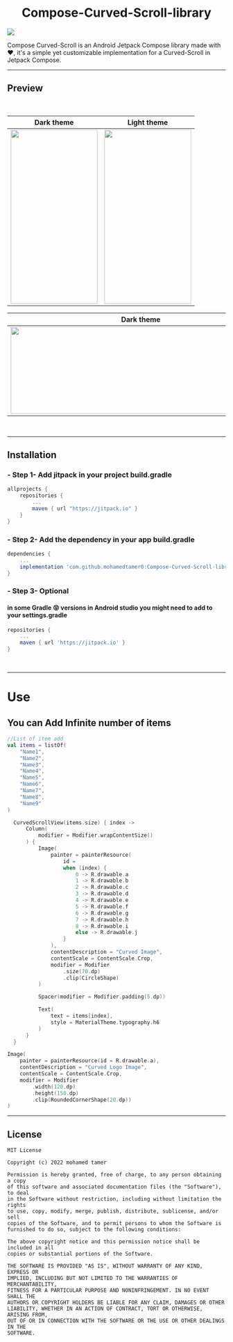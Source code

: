 <h1 align="center">
Compose-Curved-Scroll-library
</h1>

[![](https://jitpack.io/v/mohamedtamer0/Compose-Curved-Scroll-library.svg)](https://jitpack.io/#mohamedtamer0/Compose-Curved-Scroll-library)


Compose Curved-Scroll is an Android Jetpack Compose library made with ❤️, it's a simple yet customizable implementation for a Curved-Scroll in Jetpack Compose.


---
## Preview
<div align="center">
<br/>

Dark theme            |  Light theme
:-------------------------:|:-------------------------:
<img src="https://user-images.githubusercontent.com/51374446/151675416-da75b202-63e4-43d1-9e90-8ad9674f7bf6.jpg" width="200" height="400" />  | <img src="https://user-images.githubusercontent.com/51374446/151675464-228e20bf-1449-48cd-a49d-09d0532fed9a.jpg" width="200" height="400" />

Dark theme            |  Light theme
:-------------------------:|:-------------------------:
<img src="https://user-images.githubusercontent.com/51374446/151675643-5f9c33a3-a755-4a34-a3ed-594d0ca73280.jpg" width="600" height="200" />  | <img src="https://user-images.githubusercontent.com/51374446/151675659-321fe50f-5a1d-40ba-b2a1-1c636749544a.jpg" width="600" height="200" />

</div>

<br/>

---
## Installation

### - Step 1- Add jitpack in your project build.gradle
```groovy
allprojects {
    repositories {
        ...
        maven { url "https://jitpack.io" }
    }
}
```

### - Step 2- Add the dependency in your app build.gradle

```groovy
dependencies {
    ...
    implementation 'com.github.mohamedtamer0:Compose-Curved-Scroll-library:1.0'
}
```

### - Step 3- Optional

#### in some **Gradle** :stuck_out_tongue_closed_eyes: versions in Android studio you might need to add to your settings.gradle
```groovy
repositories {
    ...
    maven { url 'https://jitpack.io' }
}
```


<br/>

---
# Use
## You can Add Infinite number of items 

```Kotlin
//List of item add
val items = listOf(
    "Name1",
    "Name2",
    "Name3",
    "Name4",
    "Name5",
    "Name6",
    "Name7",
    "Name8",
    "Name9"
)
```

```Kotlin
  CurvedScrollView(items.size) { index ->
      Column(
          modifier = Modifier.wrapContentSize()
      ) {
          Image(
              painter = painterResource(
                  id =
                  when (index) {
                      0 -> R.drawable.a
                      1 -> R.drawable.b
                      2 -> R.drawable.c
                      3 -> R.drawable.d
                      4 -> R.drawable.e
                      5 -> R.drawable.f
                      6 -> R.drawable.g
                      7 -> R.drawable.h
                      8 -> R.drawable.i
                      else -> R.drawable.j
                  }
              ),
              contentDescription = "Curved Image",
              contentScale = ContentScale.Crop,
              modifier = Modifier
                  .size(70.dp)
                  .clip(CircleShape)
          )

          Spacer(modifier = Modifier.padding(5.dp))

          Text(
              text = items[index],
              style = MaterialTheme.typography.h6
          )
      }
  }
```

```Kotlin
Image(
    painter = painterResource(id = R.drawable.a),
    contentDescription = "Curved Logo Image",
    contentScale = ContentScale.Crop,
    modifier = Modifier
        .width(120.dp)
        .height(150.dp)
        .clip(RoundedCornerShape(20.dp))
)
```
---

## License
```
MIT License

Copyright (c) 2022 mohamed tamer

Permission is hereby granted, free of charge, to any person obtaining a copy
of this software and associated documentation files (the "Software"), to deal
in the Software without restriction, including without limitation the rights
to use, copy, modify, merge, publish, distribute, sublicense, and/or sell
copies of the Software, and to permit persons to whom the Software is
furnished to do so, subject to the following conditions:

The above copyright notice and this permission notice shall be included in all
copies or substantial portions of the Software.

THE SOFTWARE IS PROVIDED "AS IS", WITHOUT WARRANTY OF ANY KIND, EXPRESS OR
IMPLIED, INCLUDING BUT NOT LIMITED TO THE WARRANTIES OF MERCHANTABILITY,
FITNESS FOR A PARTICULAR PURPOSE AND NONINFRINGEMENT. IN NO EVENT SHALL THE
AUTHORS OR COPYRIGHT HOLDERS BE LIABLE FOR ANY CLAIM, DAMAGES OR OTHER
LIABILITY, WHETHER IN AN ACTION OF CONTRACT, TORT OR OTHERWISE, ARISING FROM,
OUT OF OR IN CONNECTION WITH THE SOFTWARE OR THE USE OR OTHER DEALINGS IN THE
SOFTWARE.
```

